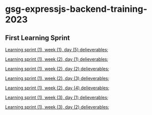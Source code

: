 # gsg-expressjs-backend-training-2023

## First Learning Sprint

[Learning sprint (1), week (1), day (5) delieverables](https://github.com/orjwan-alrajaby/gsg-expressjs-backend-training-2023/blob/main/learning-sprint-1/week1-day5-task/task.md); 

[Learning sprint (1), week (2), day (1) delieverables](https://github.com/orjwan-alrajaby/gsg-expressjs-backend-training-2023/blob/main/learning-sprint-1/week2-day1-tasks/tasks.md); 

[Learning sprint (1), week (2), day (2) delieverables](https://github.com/orjwan-alrajaby/gsg-expressjs-backend-training-2023/blob/main/learning-sprint-1/week2-day2-tasks/tasks.md); 

[Learning sprint (1), week (2), day (3) delieverables](https://github.com/orjwan-alrajaby/gsg-expressjs-backend-training-2023/blob/main/learning-sprint-1/week2-day3-tasks/tasks.md); 

[Learning sprint (1), week (2), day (4) delieverables](https://github.com/orjwan-alrajaby/gsg-expressjs-backend-training-2023/blob/main/learning-sprint-1/week2-day4-tasks/tasks.md);

[Learning sprint (1), week (3), day (1) delieverables](https://github.com/orjwan-alrajaby/gsg-expressjs-backend-training-2023/blob/main/learning-sprint-1/week3-day1-tasks/tasks.md);

[Learning sprint (1), week (3), day (2) delieverables](https://github.com/orjwan-alrajaby/gsg-expressjs-backend-training-2023/blob/main/learning-sprint-1/week3-day2-tasks/tasks.md);
